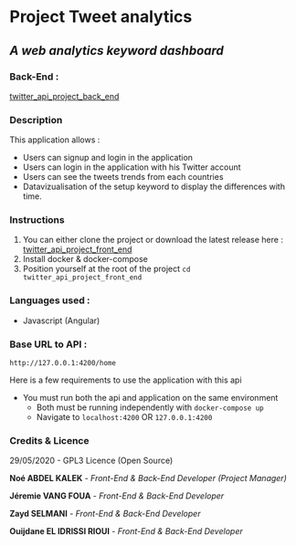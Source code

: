 #  Project Tweet analytics
## *A web analytics keyword dashboard*

### Back-End : 
[twitter_api_project_back_end](hhttps://github.com/noeklk/twitter_api_project_back_end)

### Description

This application allows :

- Users can signup and login in the application
- Users can login in the application with his Twitter account
- Users can see the tweets trends from each countries
- Datavizualisation of the setup keyword to display the differences with time.


### Instructions

1.  You can either clone the project or download the latest release here :  [twitter_api_project_front_end](https://github.com/noeklk/twitter_api_project_front_end.git)
2.  Install docker & docker-compose
3.  Position yourself at the root of the project  `cd twitter_api_project_front_end`

### Languages used :
* Javascript (Angular)

### Base URL to API : 
`http://127.0.0.1:4200/home`


Here is a few requirements to use the application with this api

-   You must run both the api and application on the same environment
    -   Both must be running independently with  `docker-compose up`
    -   Navigate to  `localhost:4200`  OR  `127.0.0.1:4200`


### Credits & Licence
29/05/2020 - GPL3 Licence (Open Source)


**Noé ABDEL KALEK**  - *Front-End & Back-End Developer (Project Manager)*


**Jéremie VANG FOUA**  - *Front-End & Back-End Developer*


**Zayd SELMANI**  - *Front-End & Back-End Developer*  


**Ouijdane EL IDRISSI RIOUI** - *Front-End & Back-End Developer*

